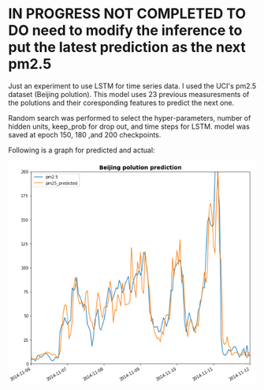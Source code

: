 <h1>IN PROGRESS NOT COMPLETED TO DO need to modify the inference to put the latest prediction as the next pm2.5</h1>
<p>Just an experiment to use LSTM for time series data. I used the UCI's pm2.5 dataset (Beijing polution). This model uses 23 previous measuresments of the polutions and their coresponding features to predict the next one. </p>
<p>Random search was performed to select the hyper-parameters, number of hidden units, keep_prob for drop out, and time steps for LSTM. model was saved at epoch 150, 180 ,and 200 checkpoints.</p>
<p>Following is a graph for predicted and actual:</p>
<img src="images/Beijing model.png"/>








  

